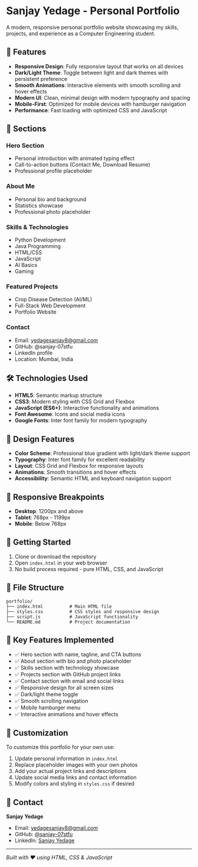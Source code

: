 
# Sanjay Yedage - Personal Portfolio

A modern, responsive personal portfolio website showcasing my skills, projects, and experience as a Computer Engineering student.

## 🚀 Features

- **Responsive Design**: Fully responsive layout that works on all devices
- **Dark/Light Theme**: Toggle between light and dark themes with persistent preference
- **Smooth Animations**: Interactive elements with smooth scrolling and hover effects
- **Modern UI**: Clean, minimal design with modern typography and spacing
- **Mobile-First**: Optimized for mobile devices with hamburger navigation
- **Performance**: Fast loading with optimized CSS and JavaScript

## 📱 Sections

### Hero Section
- Personal introduction with animated typing effect
- Call-to-action buttons (Contact Me, Download Resume)
- Professional profile placeholder

### About Me
- Personal bio and background
- Statistics showcase
- Professional photo placeholder

### Skills & Technologies
- Python Development
- Java Programming
- HTML/CSS
- JavaScript
- AI Basics
- Gaming

### Featured Projects
- Crop Disease Detection (AI/ML)
- Full-Stack Web Development
- Portfolio Website

### Contact
- Email: yedagesanjay8@gmail.com
- GitHub: @sanjay-07stfu
- LinkedIn profile
- Location: Mumbai, India

## 🛠️ Technologies Used

- **HTML5**: Semantic markup structure
- **CSS3**: Modern styling with CSS Grid and Flexbox
- **JavaScript (ES6+)**: Interactive functionality and animations
- **Font Awesome**: Icons and social media icons
- **Google Fonts**: Inter font family for modern typography

## 🎨 Design Features

- **Color Scheme**: Professional blue gradient with light/dark theme support
- **Typography**: Inter font family for excellent readability
- **Layout**: CSS Grid and Flexbox for responsive layouts
- **Animations**: Smooth transitions and hover effects
- **Accessibility**: Semantic HTML and keyboard navigation support

## 📱 Responsive Breakpoints

- **Desktop**: 1200px and above
- **Tablet**: 768px - 1199px
- **Mobile**: Below 768px

## 🚀 Getting Started

1. Clone or download the repository
2. Open `index.html` in your web browser
3. No build process required - pure HTML, CSS, and JavaScript

## 📁 File Structure

```
portfolio/
├── index.html          # Main HTML file
├── styles.css          # CSS styles and responsive design
├── script.js           # JavaScript functionality
└── README.md           # Project documentation
```

## 🎯 Key Features Implemented

- ✅ Hero section with name, tagline, and CTA buttons
- ✅ About section with bio and photo placeholder
- ✅ Skills section with technology showcase
- ✅ Projects section with GitHub project links
- ✅ Contact section with email and social links
- ✅ Responsive design for all screen sizes
- ✅ Dark/light theme toggle
- ✅ Smooth scrolling navigation
- ✅ Mobile hamburger menu
- ✅ Interactive animations and hover effects

## 🔧 Customization

To customize this portfolio for your own use:

1. Update personal information in `index.html`
2. Replace placeholder images with your own photos
3. Add your actual project links and descriptions
4. Update social media links and contact information
5. Modify colors and styling in `styles.css` if desired

## 📧 Contact

**Sanjay Yedage**
- Email: yedagesanjay8@gmail.com
- GitHub: [@sanjay-07stfu](https://github.com/sanjay-07stfu)
- LinkedIn: [Sanjay Yedage](https://linkedin.com/in/sanjay-yedage)

---

*Built with ❤️ using HTML, CSS & JavaScript*
